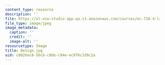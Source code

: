 ```yaml
---
content_type: resource
description: ''
file: https://ol-ocw-studio-app-qa.s3.amazonaws.com/courses/ec-710-d-lab-medical-technologies-for-the-developing-world-spring-2010/c0026ac656cbc8bbc94eec976c1d9c2a_Design.jpg
file_type: image/jpeg
image_metadata:
  caption: ''
  credit: ''
  image-alt: ''
resourcetype: Image
title: Design.jpg
uid: c0026ac6-56cb-c8bb-c94e-ec976c1d9c2a
---
```

